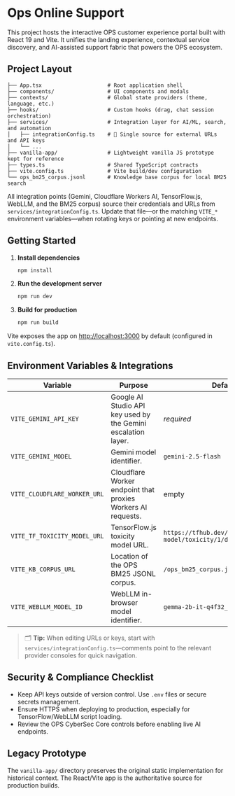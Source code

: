 # Ops Online Support

This project hosts the interactive OPS customer experience portal built with React 19 and Vite. It unifies the landing experience, contextual service discovery, and AI-assisted support fabric that powers the OPS ecosystem.

## Project Layout

```
├── App.tsx                     # Root application shell
├── components/                 # UI components and modals
├── contexts/                   # Global state providers (theme, language, etc.)
├── hooks/                      # Custom hooks (drag, chat session orchestration)
├── services/                   # Integration layer for AI/ML, search, and automation
│   ├── integrationConfig.ts    # 🔐 Single source for external URLs and API keys
│   └── ...
├── vanilla-app/                # Lightweight vanilla JS prototype kept for reference
├── types.ts                    # Shared TypeScript contracts
├── vite.config.ts              # Vite build/dev configuration
└── ops_bm25_corpus.jsonl       # Knowledge base corpus for local BM25 search
```

All integration points (Gemini, Cloudflare Workers AI, TensorFlow.js, WebLLM, and the BM25 corpus) source their credentials and URLs from `services/integrationConfig.ts`. Update that file—or the matching `VITE_*` environment variables—when rotating keys or pointing at new endpoints.

## Getting Started

1. **Install dependencies**
   ```bash
   npm install
   ```
2. **Run the development server**
   ```bash
   npm run dev
   ```
3. **Build for production**
   ```bash
   npm run build
   ```

Vite exposes the app on [http://localhost:3000](http://localhost:3000) by default (configured in `vite.config.ts`).

## Environment Variables & Integrations

| Variable | Purpose | Default | Notes |
| --- | --- | --- | --- |
| `VITE_GEMINI_API_KEY` | Google AI Studio API key used by the Gemini escalation layer. | _required_ | Obtain from https://aistudio.google.com/app/apikey |
| `VITE_GEMINI_MODEL` | Gemini model identifier. | `gemini-2.5-flash` | Change to `gemini-2.0-pro` or custom releases as needed. |
| `VITE_CLOUDFLARE_WORKER_URL` | Cloudflare Worker endpoint that proxies Workers AI requests. | empty | Required to enable the Cloudflare escalation path. |
| `VITE_TF_TOXICITY_MODEL_URL` | TensorFlow.js toxicity model URL. | `https://tfhub.dev/tensorflow/tfjs-model/toxicity/1/default/1` | Override to host your own secured model. |
| `VITE_KB_CORPUS_URL` | Location of the OPS BM25 JSONL corpus. | `/ops_bm25_corpus.jsonl` | Useful when serving from a CDN or API. |
| `VITE_WEBLLM_MODEL_ID` | WebLLM in-browser model identifier. | `gemma-2b-it-q4f32_1` | Tune for latency/quality trade-offs. |

> 🗂️ **Tip:** When editing URLs or keys, start with `services/integrationConfig.ts`—comments point to the relevant provider consoles for quick navigation.

## Security & Compliance Checklist

- Keep API keys outside of version control. Use `.env` files or secure secrets management.
- Ensure HTTPS when deploying to production, especially for TensorFlow/WebLLM script loading.
- Review the OPS CyberSec Core controls before enabling live AI endpoints.

## Legacy Prototype

The `vanilla-app/` directory preserves the original static implementation for historical context. The React/Vite app is the authoritative source for production builds.
